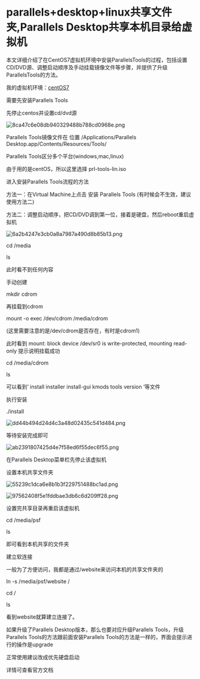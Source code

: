 # parallels+desktop+linux共享文件夹,Parallels Desktop共享本机目录给虚拟机

本文详细介绍了在CentOS7虚拟机环境中安装ParallelsTools的过程，包括设置CD/DVD源、调整启动顺序及手动挂载镜像文件等步骤，并提供了升级ParallelsTools的方法。

我的虚拟机环境：[centOS7](https://so.csdn.net/so/search?q=centOS7&spm=1001.2101.3001.7020)

需要先安装Parallels Tools

先停止centos并设置cd/dvd源

![8ca47c6e08db940329488b788cd0968e.png](https://cdn.jsdelivr.net/gh/swimminghao/picture@main/img/2025/10/04/dakxNk.png)

Parallels Tools镜像文件在 位置 /Applications/Parallels Desktop.app/Contents/Resources/Tools/

Parallels Tools区分多个平台(windows,mac,linux)

由于用的是centOS，所以这里选择 prl-tools-lin.iso

进入安装Parallels Tools流程的方法

方法一：在Virtual Machine上点击 安装 Parallels Tools (有时候会不生效，建议使用方法二)

方法二：调整启动顺序，把CD/DVD调到第一位，接着是硬盘，然后reboot重启虚拟机

![6a2b4247e3cb0a8a7987a490d8b85b13.png](https://cdn.jsdelivr.net/gh/swimminghao/picture@main/img/2025/10/04/p7ws4A.png)

cd /media

ls

此时看不到任何内容

手动创建

mkdir cdrom

再挂载到cdrom

mount -o exec /dev/cdrom /media/cdrom

(这里需要注意的是/dev/cdrom是否存在，有时是cdrom1)

此时看到 mount: block device /dev/sr0 is write-protected, mounting read-only 提示说明挂载成功

cd /media/cdrom

ls

可以看到‘ install installer install-gui kmods tools version ’等文件

执行安装

./install

![dd44b494d24d4c3a48d02435c541d484.png](https://cdn.jsdelivr.net/gh/swimminghao/picture@main/img/2025/10/04/KmAWz6.png)

等待安装完成即可

![ab2391807425d4e7f58ed6f55dec6f55.png](https://cdn.jsdelivr.net/gh/swimminghao/picture@main/img/2025/10/04/6rHyNH.png)

在Parallels Desktop菜单栏先停止该虚拟机

设置本机共享文件夹

![55239c1dca6e8b1b3f229751488bc1ad.png](https://cdn.jsdelivr.net/gh/swimminghao/picture@main/img/2025/10/04/GxCYKE.png)

![97562408f5e1fddbae3db6c6d209ff28.png](https://cdn.jsdelivr.net/gh/swimminghao/picture@main/img/2025/10/04/onHx1W.png)

设置完共享目录再重启该虚拟机

cd /media/psf

ls

即可看到本机共享的文件夹

建立软连接

一般为了方便访问，我都是通过/website来访问本机的共享文件夹的

ln -s /media/psf/website /

cd /

ls

看到website就算建立连接了。

如果升级了Parallels Desktop版本，那么也要对应升级Parallels Tools，升级Parallels Tools的方法跟前面安装Parallels Tools的方法是一样的，界面会提示进行的操作是upgrade

正常使用建议改成优先硬盘启动

详情可查看官方文档